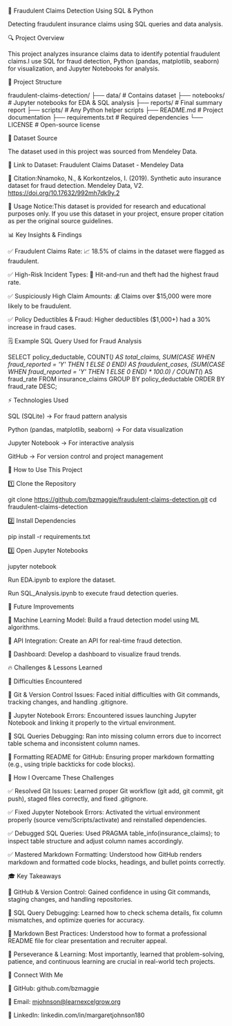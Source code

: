 🚀 Fraudulent Claims Detection Using SQL & Python

Detecting fraudulent insurance claims using SQL queries and data analysis.

🔍 Project Overview

This project analyzes insurance claims data to identify potential fraudulent claims.I use SQL for fraud detection, Python (pandas, matplotlib, seaborn) for visualization, and Jupyter Notebooks for analysis.

💁 Project Structure

fraudulent-claims-detection/
├── data/                  # Contains dataset
├── notebooks/             # Jupyter notebooks for EDA & SQL analysis
├── reports/               # Final summary report
├── scripts/               # Any Python helper scripts
├── README.md              # Project documentation
├── requirements.txt       # Required dependencies
└── LICENSE                # Open-source license

📂 Dataset Source

The dataset used in this project was sourced from Mendeley Data.

🔗 Link to Dataset: Fraudulent Claims Dataset - Mendeley Data

📝 Citation:Nnamoko, N., & Korkontzelos, I. (2019). Synthetic auto insurance dataset for fraud detection. Mendeley Data, V2. https://doi.org/10.17632/992mh7dk9y.2

📌 Usage Notice:This dataset is provided for research and educational purposes only. If you use this dataset in your project, ensure proper citation as per the original source guidelines.

📊 Key Insights & Findings

✅ Fraudulent Claims Rate: 📈 18.5% of claims in the dataset were flagged as fraudulent.

✅ High-Risk Incident Types: 🚗 Hit-and-run and theft had the highest fraud rate.

✅ Suspiciously High Claim Amounts: 💰 Claims over $15,000 were more likely to be fraudulent.

✅ Policy Deductibles & Fraud: Higher deductibles ($1,000+) had a 30% increase in fraud cases.

🗒️ Example SQL Query Used for Fraud Analysis

SELECT 
    policy_deductable, 
    COUNT(*) AS total_claims, 
    SUM(CASE WHEN fraud_reported = 'Y' THEN 1 ELSE 0 END) AS fraudulent_cases,
    (SUM(CASE WHEN fraud_reported = 'Y' THEN 1 ELSE 0 END) * 100.0) / COUNT(*) AS fraud_rate
FROM insurance_claims
GROUP BY policy_deductable
ORDER BY fraud_rate DESC;

⚡ Technologies Used

SQL (SQLite) → For fraud pattern analysis

Python (pandas, matplotlib, seaborn) → For data visualization

Jupyter Notebook → For interactive analysis

GitHub → For version control and project management

🚀 How to Use This Project

1️⃣ Clone the Repository

git clone https://github.com/bzmaggie/fraudulent-claims-detection.git
cd fraudulent-claims-detection

2️⃣ Install Dependencies

pip install -r requirements.txt

3️⃣ Open Jupyter Notebooks

jupyter notebook

Run EDA.ipynb to explore the dataset.

Run SQL_Analysis.ipynb to execute fraud detection queries.

📄 Future Improvements

🔹 Machine Learning Model: Build a fraud detection model using ML algorithms.

🔹 API Integration: Create an API for real-time fraud detection.

🔹 Dashboard: Develop a dashboard to visualize fraud trends.

🔥 Challenges & Lessons Learned

🚧 Difficulties Encountered

🔹 Git & Version Control Issues: Faced initial difficulties with Git commands, tracking changes, and handling .gitignore.

🔹 Jupyter Notebook Errors: Encountered issues launching Jupyter Notebook and linking it properly to the virtual environment.

🔹 SQL Queries Debugging: Ran into missing column errors due to incorrect table schema and inconsistent column names.

🔹 Formatting README for GitHub: Ensuring proper markdown formatting (e.g., using triple backticks for code blocks).

🎯 How I Overcame These Challenges

✅ Resolved Git Issues: Learned proper Git workflow (git add, git commit, git push), staged files correctly, and fixed .gitignore.

✅ Fixed Jupyter Notebook Errors: Activated the virtual environment properly (source venv/Scripts/activate) and reinstalled dependencies.

✅ Debugged SQL Queries: Used PRAGMA table_info(insurance_claims); to inspect table structure and adjust column names accordingly.

✅ Mastered Markdown Formatting: Understood how GitHub renders markdown and formatted code blocks, headings, and bullet points correctly.

🎓 Key Takeaways

📌 GitHub & Version Control: Gained confidence in using Git commands, staging changes, and handling repositories.

📌 SQL Query Debugging: Learned how to check schema details, fix column mismatches, and optimize queries for accuracy.

📌 Markdown Best Practices: Understood how to format a professional README file for clear presentation and recruiter appeal.

📌 Perseverance & Learning: Most importantly, learned that problem-solving, patience, and continuous learning are crucial in real-world tech projects.

📩 Connect With Me

🔗 GitHub: github.com/bzmaggie

📧 Email: mjohnson@learnexcelgrow.org

🌟 LinkedIn: linkedin.com/in/margaretjohnson180

